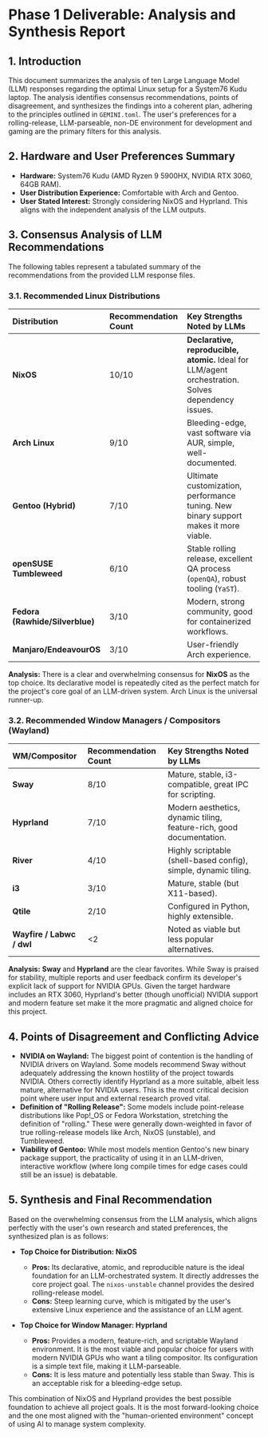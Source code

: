 # Phase 1 Deliverable: Analysis and Synthesis Report

## 1. Introduction

This document summarizes the analysis of ten Large Language Model (LLM) responses regarding the optimal Linux setup for a System76 Kudu laptop. The analysis identifies consensus recommendations, points of disagreement, and synthesizes the findings into a coherent plan, adhering to the principles outlined in `GEMINI.toml`. The user's preferences for a rolling-release, LLM-parseable, non-DE environment for development and gaming are the primary filters for this analysis.

## 2. Hardware and User Preferences Summary

- **Hardware:** System76 Kudu (AMD Ryzen 9 5900HX, NVIDIA RTX 3060, 64GB RAM).
- **User Distribution Experience:** Comfortable with Arch and Gentoo.
- **User Stated Interest:** Strongly considering NixOS and Hyprland. This aligns with the independent analysis of the LLM outputs.

## 3. Consensus Analysis of LLM Recommendations

The following tables represent a tabulated summary of the recommendations from the provided LLM response files.

### 3.1. Recommended Linux Distributions

| Distribution | Recommendation Count | Key Strengths Noted by LLMs |
| :--- | :--- | :--- |
| **NixOS** | 10/10 | **Declarative, reproducible, atomic.** Ideal for LLM/agent orchestration. Solves dependency issues. |
| **Arch Linux** | 9/10 | Bleeding-edge, vast software via AUR, simple, well-documented. |
| **Gentoo (Hybrid)** | 7/10 | Ultimate customization, performance tuning. New binary support makes it more viable. |
| **openSUSE Tumbleweed** | 6/10 | Stable rolling release, excellent QA process (`openQA`), robust tooling (`YaST`). |
| **Fedora (Rawhide/Silverblue)** | 3/10 | Modern, strong community, good for containerized workflows. |
| **Manjaro/EndeavourOS** | 3/10 | User-friendly Arch experience. |

**Analysis:** There is a clear and overwhelming consensus for **NixOS** as the top choice. Its declarative model is repeatedly cited as the perfect match for the project's core goal of an LLM-driven system. Arch Linux is the universal runner-up.

### 3.2. Recommended Window Managers / Compositors (Wayland)

| WM/Compositor | Recommendation Count | Key Strengths Noted by LLMs |
| :--- | :--- | :--- |
| **Sway** | 8/10 | Mature, stable, i3-compatible, great IPC for scripting. |
| **Hyprland** | 7/10 | Modern aesthetics, dynamic tiling, feature-rich, good documentation. |
| **River** | 4/10 | Highly scriptable (shell-based config), simple, dynamic tiling. |
| **i3** | 3/10 | Mature, stable (but X11-based). |
| **Qtile** | 2/10 | Configured in Python, highly extensible. |
| **Wayfire / Labwc / dwl** | <2 | Noted as viable but less popular alternatives. |

**Analysis:** **Sway** and **Hyprland** are the clear favorites. While Sway is praised for stability, multiple reports and user feedback confirm its developer's explicit lack of support for NVIDIA GPUs. Given the target hardware includes an RTX 3060, Hyprland's better (though unofficial) NVIDIA support and modern feature set make it the more pragmatic and aligned choice for this project.

## 4. Points of Disagreement and Conflicting Advice

- **NVIDIA on Wayland:** The biggest point of contention is the handling of NVIDIA drivers on Wayland. Some models recommend Sway without adequately addressing the known hostility of the project towards NVIDIA. Others correctly identify Hyprland as a more suitable, albeit less mature, alternative for NVIDIA users. This is the most critical decision point where user input and external research proved vital.
- **Definition of "Rolling Release":** Some models include point-release distributions like Pop!_OS or Fedora Workstation, stretching the definition of "rolling." These were generally down-weighted in favor of true rolling-release models like Arch, NixOS (unstable), and Tumbleweed.
- **Viability of Gentoo:** While most models mention Gentoo's new binary package support, the practicality of using it in an LLM-driven, interactive workflow (where long compile times for edge cases could still be an issue) is debatable.

## 5. Synthesis and Final Recommendation

Based on the overwhelming consensus from the LLM analysis, which aligns perfectly with the user's own research and stated preferences, the synthesized plan is as follows:

- **Top Choice for Distribution: NixOS**
    - **Pros:** Its declarative, atomic, and reproducible nature is the ideal foundation for an LLM-orchestrated system. It directly addresses the core project goal. The `nixos-unstable` channel provides the desired rolling-release model.
    - **Cons:** Steep learning curve, which is mitigated by the user's extensive Linux experience and the assistance of an LLM agent.

- **Top Choice for Window Manager: Hyprland**
    - **Pros:** Provides a modern, feature-rich, and scriptable Wayland environment. It is the most viable and popular choice for users with modern NVIDIA GPUs who want a tiling compositor. Its configuration is a simple text file, making it LLM-parseable.
    - **Cons:** It is less mature and potentially less stable than Sway. This is an acceptable risk for a bleeding-edge setup.

This combination of NixOS and Hyprland provides the best possible foundation to achieve all project goals. It is the most forward-looking choice and the one most aligned with the "human-oriented environment" concept of using AI to manage system complexity.
